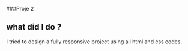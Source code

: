 ###Proje 2

## what did I do ?
I tried to design a fully responsive project using all html and css codes.
